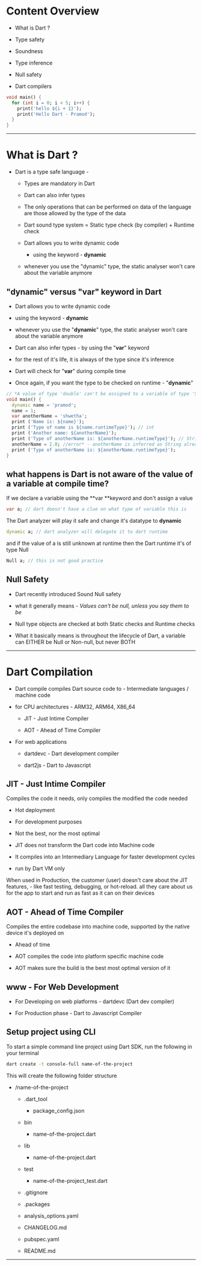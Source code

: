 # Content Overview

- What is Dart ?

- Type safety

- Soundness

- Type inference

- Null safety

- Dart compilers

```dart
void main() {
  for (int i = 0; i < 5; i++) {
    print('hello ${i + 1}');
    print('Hello Dart - Pramod');
  }
}
```

---

# What is Dart ?

- Dart is a type safe language -
  
  - Types are mandatory in Dart
  
  - Dart can also infer types
  
  - The only operations that can be performed on data of the language are those allowed by the type of the data
  
  - Dart sound type system = Static type check (by compiler) + Runtime check
  
  - Dart allows you to write dynamic code
    
    - using the keyword - **dynamic**
  
  - whenever you use the "dynamic" type, the static analyser won't care about the variable anymore

## "dynamic" versus "var" keyword in Dart

- Dart allows you to write dynamic code

- using the keyword - **dynamic**

- whenever you use the "**dynamic**" type, the static analyser won't care about the variable anymore

- Dart can also infer types - by using the "**var**" keyword

- for the rest of it's life, it is always of the type since it's inference

- Dart will check for "**var**" during compile time

- Once again, if you want the type to be checked on runtime - "**dynamic**"

```dart
// *A value of type 'double' can't be assigned to a variable of type 'String'.
void main() {
  dynamic name = 'pramod';
  name = 1;
  var anotherName = 'shwetha';
  print ('Name is: ${name}');
  print ('Type of name is ${name.runtimeType}'); // int
  print ('Another name: ${anotherName}');
  print ('Type of anotherName is: ${anotherName.runtimeType}'); // String
  anotherName = 2.0; //error* - anotherName is inferred as String already
  print ('Type of anotherName is: ${anotherName.runtimeType}');
}
```

## what happens is Dart is not aware of the value of a variable at compile time?

If we declare a variable using the **var **keyword and don't assign a value

```dart
var a; // dart doesn't have a clue on what type of variable this is
```

The Dart analyzer will play it safe and change it's datatype to **dynamic** 

```dart
dynamic a; // dart analyzer will delegate it to dart runtime
```

and if the value of a is still unknown at runtime then the Dart runtime it's of type Null

```dart
Null a; // this is not good practice
```

## Null Safety

- Dart recently introduced Sound Null safety

- what it generally means - *Values can't be null, unless you say them to be*

- Null type objects are checked at both Static checks and Runtime checks

- What it basically means is throughout the lifecycle of Dart, a variable can EITHER be Null or Non-null, but never BOTH

---

# Dart Compilation

- Dart compile compiles Dart source code to - Intermediate languages / machine code

- for CPU architectures - ARM32, ARM64, X86_64
  
  - JIT - Just Intime Compiler
  
  - AOT - Ahead of Time Compiler

- For web applications
  
  - dartdevc - Dart development compiler
  
  - dart2js - Dart to Javascript



## JIT - Just Intime Compiler

Compiles the code it needs, only compiles the modified the code needed

- Hot deployment

- For development purposes

- Not the best, nor the most optimal

- JIT does not transform the Dart code into Machine code

- It compiles into an Intermediary Language for faster development cycles

- run by Dart VM only



When used in Production, the customer (user) doesn't care about the JIT features, - like fast testing, debugging, or hot-reload. all they care about us for the app to start and run as fast as it can on their devices



## AOT - Ahead of Time Compiler

Compiles the entire codebase into machine code, supported by the native device it's deployed on

- Ahead of time

- AOT compiles the code into platform specific machine code

- AOT makes sure the build is the best most optimal version of it



## www - For Web Development

- For Developing on web platforms - dartdevc (Dart dev compiler)

- For Production phase - Dart to Javascript Compiler



## Setup project using CLI

To start a simple command line project using Dart SDK, run the following in your terminal

```bash
dart create -t console-full name-of-the-project
```

This will create the following folder structure

- /name-of-the-project
  
  - .dart_tool
    
    - package_config.json
  
  - bin
    
    - name-of-the-project.dart
  
  - lib
    
    - name-of-the-project.dart
  
  - test
    
    - name-of-the-project_test.dart
  
  - .gitignore
  
  - .packages
  
  - analysis_options.yaml
  
  - CHANGELOG.md
  
  - pubspec.yaml
  
  - README.md

---
